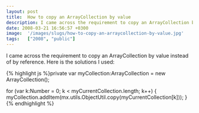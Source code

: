 ```yaml
---
layout: post
title:  How to copy an ArrayCollection by value
description: I came across the requirement to copy an ArrayCollection by value instead of by reference. Here is the solutions I used-  private var myCollection-ArrayCollection = new ArrayCollection();  for (var k-Number = 0; k < myCurrentCollection.length; k++) {   myCollection.addItem(mx.utils.ObjectUtil.copy(myCurrentCollection)); }
date: 2008-03-21 16:56:57 +0300
image:  '/images/slugs/how-to-copy-an-arraycollection-by-value.jpg'
tags:   ["2008", "public"]
---
```

<p>I came across the requirement to copy an ArrayCollection by value instead of by reference. Here is the solutions I used:</p>
{% highlight js %}private var myCollection:ArrayCollection = new ArrayCollection();

for (var k:Number = 0; k < myCurrentCollection.length; k++) { 
 myCollection.addItem(mx.utils.ObjectUtil.copy(myCurrentCollection[k]));
}
{% endhighlight %}

